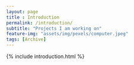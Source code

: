 ```yaml
--- 
layout: page
title : Introduction 
permalink: /introduction/
subtitle: "Projects I am working on" 
feature-img: "assets/img/pexels/computer.jpeg"
tags: [Archive]
---
```


{% include introduction.html %}
